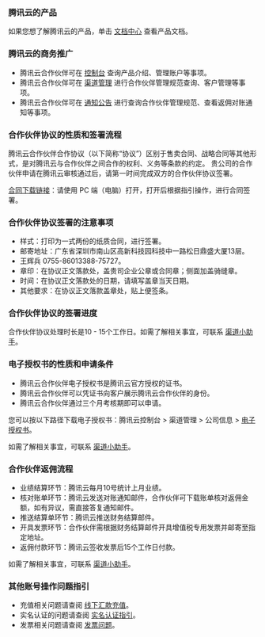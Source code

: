 ### 腾讯云的产品
如果您想了解腾讯云的产品，单击 [文档中心](https://cloud.tencent.com/document/product) 查看产品文档。

### 腾讯云的商务推广
- 腾讯云合作伙伴可在 [控制台](https://console.cloud.tencent.com/) 查询产品介绍、管理账户等事项。
- 腾讯云合作伙伴可在 [渠道管理](https://console.cloud.tencent.com/partner/preview) 进行合作伙伴管理规范查询、客户管理等事项。
- 腾讯云合作伙伴可在 [通知公告](https://console.cloud.tencent.com/partners/announce) 进行查询合作伙伴管理规范、查看返佣对账通知等事项。

### 合作伙伴协议的性质和签署流程
腾讯云合作伙伴合作协议（以下简称“协议”）区别于售卖合同、战略合同等其他形式，是对腾讯云与合作伙伴之间合作的权利、义务等条款的约定。
贵公司的合作伙伴申请在腾讯云审核通过后，请第一时间完成双方的合作伙伴协议签署。

[合同下载链接](https://console.cloud.tencent.com/partners/contract)：请使用 PC 端（电脑）打开，打开后根据指引操作，进行合同签署。


### 合作伙伴协议签署的注意事项
- 样式：打印为一式两份的纸质合同，进行签署。
- 邮寄地址：广东省深圳市南山区高新科技园科技中一路松日鼎盛大厦13层。
- 王辉兵 0755-86013388-75727。
- 章印：在协议正文落款处，盖贵司企业公章或合同章；侧面加盖骑缝章。
- 时间：在协议正文落款处的日期，请填写盖章当天日期。
- 其他要求：在协议正文落款盖章处，贴上便签条。

### 合作伙伴协议的签署进度
合作伙伴协议处理时长是10 - 15个工作日。如需了解相关事宜，可联系 [渠道小助手](https://admin.qidian.qq.com/template/blue/wpa/link.html?linkType=0&env=ol&kfuin=2852062166&kfext=2852062166&fid=7&key=0554c06e2169e536d55d2008fe70e8c1&cate=1&type=16&ftype=1&roleKey=roleQQ&roleValue=0&roleName=&roleData=2852273098&roleUin=2852273098&_type=wpa)。

### 电子授权书的性质和申请条件
- 腾讯云合作伙伴电子授权书是腾讯云官方授权的证书。
- 腾讯云合作伙伴可以凭证书向客户展示腾讯云合作伙伴的身份。
- 腾讯云合作伙伴通过三个月考核期即可以申请。

您可以按以下路径下载电子授权书：腾讯云控制台 > 渠道管理 > 公司信息 > [电子授权书](https://console.cloud.tencent.com/partnersmgmt/authorize)。

如需了解相关事宜，可联系 [渠道小助手](https://admin.qidian.qq.com/template/blue/wpa/link.html?linkType=0&env=ol&kfuin=2852062166&kfext=2852062166&fid=7&key=0554c06e2169e536d55d2008fe70e8c1&cate=1&type=16&ftype=1&roleKey=roleQQ&roleValue=0&roleName=&roleData=2852273098&roleUin=2852273098&_type=wpa)。


### 合作伙伴返佣流程
- 业绩结算环节：腾讯云每月10号统计上月业绩。
- 核对账单环节：腾讯云发送对账通知邮件，合作伙伴可下载账单核对返佣金额，如有异议，需直接答复通知邮件。
- 推送结算单环节：腾讯云推送财务结算邮件。
- 开具发票环节：合作伙伴需根据财务结算邮件开具增值税专用发票并邮寄至指定地址。
- 返佣付款环节：腾讯云签收发票后15个工作日付款。

如需了解相关事宜，可联系 [渠道小助手](https://admin.qidian.qq.com/template/blue/wpa/link.html?linkType=0&env=ol&kfuin=2852062166&kfext=2852062166&fid=7&key=0554c06e2169e536d55d2008fe70e8c1&cate=1&type=16&ftype=1&roleKey=roleQQ&roleValue=0&roleName=&roleData=2852273098&roleUin=2852273098&_type=wpa)。

### 其他账号操作问题指引
- 充值相关问题请查阅 [线下汇款充值](https://cloud.tencent.com/document/product/555/9901)。
- 实名认证的问题请查阅 [实名认证指引](https://cloud.tencent.com/document/product/378/3629)。 
- 发票相关问题请查阅 [发票问题](https://cloud.tencent.com/document/product/555/7718)。
